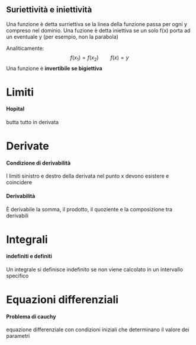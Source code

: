 ## Suriettività e iniettività
Una funzione è detta surriettiva se la linea della funzione passa per ogni y compreso nel dominio.
Una fuzione è detta iniettiva se un solo f(x) porta ad un eventuale y (per esempio, non la parabola)

Analiticamente:
$$
f(x_{1})=f(x_{2})\qquad f(x)=y
$$
Una funzione è **invertibile se bigiettiva**

# Limiti
#### Hopital
butta tutto in derivata


# Derivate
#### Condizione di derivabilità
I limiti sinistro e destro della derivata nel punto x devono esistere e coincidere

#### Derivabilità
È derivabile la somma, il prodotto, il quoziente e la composizione tra derivabili

# Integrali
#### indefiniti e definiti
Un integrale si definisce indefinito se non viene calcolato in un intervallo specifico


# Equazioni differenziali
#### Problema di cauchy
equazione differenziale con condizioni iniziali che determinano il valore dei parametri